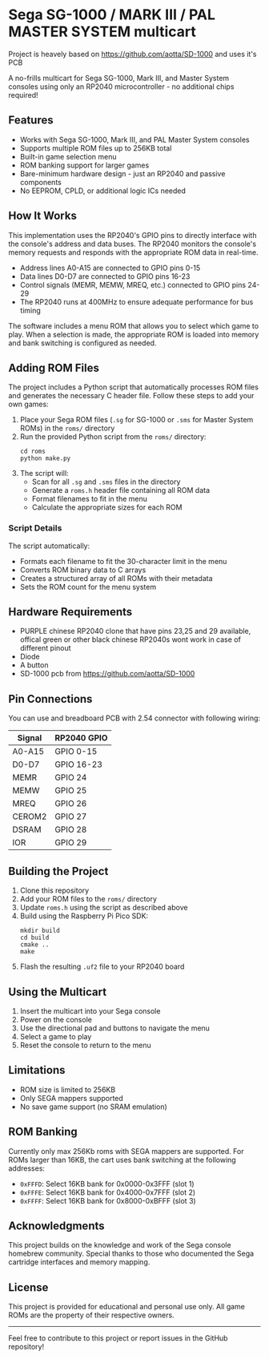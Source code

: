# Sega SG-1000 / MARK III / PAL MASTER SYSTEM multicart
Project is heavely based on 
https://github.com/aotta/SD-1000 and uses it's PCB

A no-frills multicart for Sega SG-1000, Mark III, and Master System consoles using only an RP2040 microcontroller - no additional chips required!

## Features

- Works with Sega SG-1000, Mark III, and PAL Master System consoles
- Supports multiple ROM files up to 256KB total
- Built-in game selection menu
- ROM banking support for larger games
- Bare-minimum hardware design - just an RP2040 and passive components
- No EEPROM, CPLD, or additional logic ICs needed

## How It Works

This implementation uses the RP2040's GPIO pins to directly interface with the console's address and data buses. The RP2040 monitors the console's memory requests and responds with the appropriate ROM data in real-time.

- Address lines A0-A15 are connected to GPIO pins 0-15
- Data lines D0-D7 are connected to GPIO pins 16-23
- Control signals (MEMR, MEMW, MREQ, etc.) connected to GPIO pins 24-29
- The RP2040 runs at 400MHz to ensure adequate performance for bus timing

The software includes a menu ROM that allows you to select which game to play. When a selection is made, the appropriate ROM is loaded into memory and bank switching is configured as needed.

## Adding ROM Files

The project includes a Python script that automatically processes ROM files and generates the necessary C header file. Follow these steps to add your own games:

1. Place your Sega ROM files (`.sg` for SG-1000 or `.sms` for Master System ROMs) in the `roms/` directory
2. Run the provided Python script from the `roms/` directory:
   ```
   cd roms
   python make.py
   ```
3. The script will:
    - Scan for all `.sg` and `.sms` files in the directory
    - Generate a `roms.h` header file containing all ROM data
    - Format filenames to fit in the menu
    - Calculate the appropriate sizes for each ROM

### Script Details

The script automatically:
- Formats each filename to fit the 30-character limit in the menu
- Converts ROM binary data to C arrays
- Creates a structured array of all ROMs with their metadata
- Sets the ROM count for the menu system

## Hardware Requirements

- PURPLE chinese RP2040 clone that have pins 23,25 and 29 available, offical green or other black chinese RP2040s wont work in case of different pinout
- Diode
- A button
- SD-1000 pcb from https://github.com/aotta/SD-1000

## Pin Connections
You can use and breadboard PCB with 2.54 connector with following wiring:

| Signal | RP2040 GPIO |
|--------|-------------|
| A0-A15 | GPIO 0-15   |
| D0-D7  | GPIO 16-23  |
| MEMR   | GPIO 24     |
| MEMW   | GPIO 25     |
| MREQ   | GPIO 26     |
| CEROM2 | GPIO 27     |
| DSRAM  | GPIO 28     |
| IOR    | GPIO 29     |

## Building the Project

1. Clone this repository
2. Add your ROM files to the `roms/` directory
3. Update `roms.h` using the script as described above
4. Build using the Raspberry Pi Pico SDK:
   ```
   mkdir build
   cd build
   cmake ..
   make
   ```
5. Flash the resulting `.uf2` file to your RP2040 board

## Using the Multicart

1. Insert the multicart into your Sega console
2. Power on the console
3. Use the directional pad and buttons to navigate the menu
4. Select a game to play
5. Reset the console to return to the menu

## Limitations

- ROM size is limited to 256KB
- Only SEGA mappers supported
- No save game support (no SRAM emulation)

## ROM Banking

Currently only max 256Kb roms with SEGA mappers are supported.
For ROMs larger than 16KB, the cart uses bank switching at the following addresses:
- `0xFFFD`: Select 16KB bank for 0x0000-0x3FFF (slot 1)
- `0xFFFE`: Select 16KB bank for 0x4000-0x7FFF (slot 2)
- `0xFFFF`: Select 16KB bank for 0x8000-0xBFFF (slot 3)

## Acknowledgments

This project builds on the knowledge and work of the Sega console homebrew community. Special thanks to those who documented the Sega cartridge interfaces and memory mapping.

## License

This project is provided for educational and personal use only. All game ROMs are the property of their respective owners.

---

Feel free to contribute to this project or report issues in the GitHub repository!